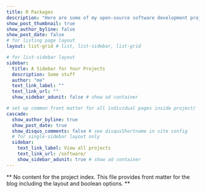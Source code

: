 ```yaml
---
title: R Packages
description: "Here are some of my open-source software development projects. My two areas of focus currently are meta-packages to help educators produce R content, and implementation of complex association mining methods."
show_post_thumbnail: true
show_author_byline: false
show_post_date: false
# for listing page layout
layout: list-grid # list, list-sidebar, list-grid

# for list-sidebar layout
sidebar: 
  title: A Sidebar for Your Projects
  description: Some stuff
  author: "me"
  text_link_label: ""
  text_link_url: ""
  show_sidebar_adunit: false # show ad container

# set up common front matter for all individual pages inside project/
cascade:    
  show_author_byline: true
  show_post_date: true
  show_disqus_comments: false # see disqusShortname in site config
  # for single-sidebar layout only
  sidebar:
    text_link_label: View all projects
    text_link_url: /software/
    show_sidebar_adunit: true # show ad container
---
```


** No content for the project index. This file provides front matter for the blog including the layout and boolean options. **